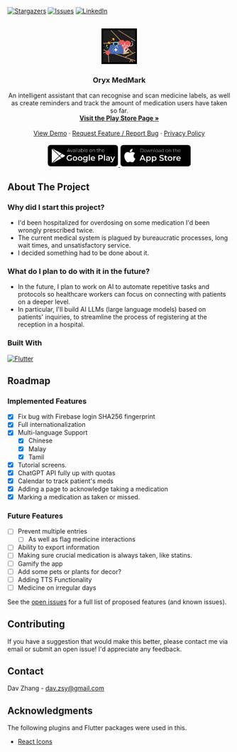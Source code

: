 [![Stargazers][stars-shield]][stars-url]
[![Issues][issues-shield]][issues-url]
[![LinkedIn][linkedin-shield]][linkedin-url]

<!-- PROJECT LOGO -->
<br />
<div align="center">
  <a href="https://play.google.com/store/apps/details?id=com.davz.medocr">
    <img src="images/logo.png" alt="Logo" width="80" height="80">
  </a>
  <h3 align="center">Oryx MedMark</h3>
  <p align="center">
    An intelligent assistant that can recognise and scan medicine labels, as well as create reminders and track the amount of medication users have taken so far.
    <br />
    <a href="https://play.google.com/store/apps/details?id=com.davz.medocr"><strong>Visit the Play Store Page »</strong></a>
    <br />
    <br />
    <a href="https://youtube.com">View Demo</a>
    ·
    <a href="https://github.com/BetAlph/Oryx-MedMark/issues">Request Feature / Report Bug</a>
    ·
    <a href="https://github.com/BetAlph/Oryx-MedMark/blob/main/PRIVACY_POLICY.md">Privacy Policy</a>
    <br />
    <br />
    <a href="https://play.google.com/store/apps/details?id=com.davz.medocr">
    <img src="images/googlestore.png" alt="Logo" width="160" height="50">
    <a href="https://play.google.com/store/apps/details?id=com.davz.medocr">
    <img src="images/applestore.png" alt="Logo" width="160" height="50">
  </a>
  </p>
</div>


<!-- ABOUT THE PROJECT -->
## About The Project

### Why did I start this project?
* I'd been hospitalized for overdosing on some medication I'd been wrongly prescribed twice.
* The current medical system is plagued by bureaucratic processes, long wait times, and unsatisfactory service.
* I decided something had to be done about it.

### What do I plan to do with it in the future?
* In the future, I plan to work on AI to automate repetitive tasks and protocols so healthcare workers can focus on connecting with patients on a deeper level.
* In particular, I'll build AI LLMs (large language models) based on patients' inquiries, to streamline the process of registering at the reception in a hospital.

### Built With

[![Flutter]][Flutter-url]



<!-- ROADMAP -->
## Roadmap

### Implemented Features
- [x] Fix bug with Firebase login SHA256 fingerprint
- [x] Full internationalization
- [x] Multi-language Support
    - [x] Chinese
    - [x] Malay
    - [x] Tamil
- [x] Tutorial screens.
- [x] ChatGPT API fully up with quotas
- [x] Calendar to track patient's meds
- [x] Adding a page to acknowledge taking a medication
- [x] Marking a medication as taken or missed.

### Future Features
- [ ] Prevent multiple entries
    - [ ] As well as flag medicine interactions
- [ ] Ability to export information
- [ ] Making sure crucial medication is always taken, like statins. 
- [ ] Gamify the app
- [ ] Add some pets or plants for decor?
- [ ] Adding TTS Functionality
- [ ] Medicine on irregular days

See the [open issues](https://github.com/BetAlph/Oryx-MedMark/issues) for a full list of proposed features (and known issues).

<!-- CONTRIBUTING -->
## Contributing

If you have a suggestion that would make this better, please contact me via email or submit an open issue! I'd appreciate any feedback.

<!-- CONTACT -->
## Contact

Dav Zhang - dav.zsy@gmail.com

<!-- ACKNOWLEDGMENTS -->
## Acknowledgments

The following plugins and Flutter packages were used in this.

* [React Icons](https://react-icons.github.io/react-icons/search)


<!-- MARKDOWN LINKS & IMAGES -->
[Flutter]: https://img.shields.io/badge/flutter-icon?style=for-the-badge&logo=flutter&logoColor=blue&labelColor=white&color=white
[stars-shield]: https://img.shields.io/github/stars/BetAlph/Oryx-MedMark.svg?style=for-the-badge
[stars-url]: https://github.com/BetAlph/Oryx-MedMark/stargazers
[issues-shield]: https://img.shields.io/github/issues/BetAlph/Oryx-MedMark.svg?style=for-the-badge
[issues-url]: https://github.com/BetAlph/Oryx-MedMark/issues
[linkedin-shield]: https://img.shields.io/badge/-LinkedIn-black.svg?style=for-the-badge&logo=linkedin&colorB=555
[linkedin-url]: https://www.linkedin.com/in/dav-zhang
[product-screenshot]: images/screenshot.png
[flutter-url]: https://flutter.dev
